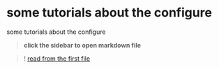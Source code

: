 # some tutorials about the configure

some tutorials about the configure

> **click the sidebar to open markdown file**

>! [read from the first file](./blkrv/fltk/fltk.md)
